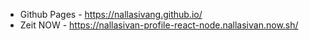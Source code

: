 * Github Pages   - https://nallasivang.github.io/
* Zeit NOW - https://nallasivan-profile-react-node.nallasivan.now.sh/
